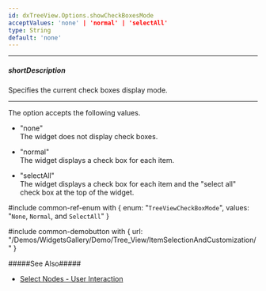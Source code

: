 ```yaml
---
id: dxTreeView.Options.showCheckBoxesMode
acceptValues: 'none' | 'normal' | 'selectAll'
type: String
default: 'none'
---
```

---
##### shortDescription
Specifies the current check boxes display mode.

---
The option accepts the following values.

- "none"  
 The widget does not display check boxes.

- "normal"  
 The widget displays a check box for each item.

- "selectAll"  
 The widget displays a check box for each item and the "select all" check box at the top of the widget.

#include common-ref-enum with {
    enum: "`TreeViewCheckBoxMode`",
    values: "`None`, `Normal`, and `SelectAll`"
}

#include common-demobutton with {
    url: "/Demos/WidgetsGallery/Demo/Tree_View/ItemSelectionAndCustomization/"
}

#####See Also#####
- [Select Nodes - User Interaction](/concepts/05%20Widgets/TreeView/25%20Select%20Nodes/05%20User%20Interaction.md '/Documentation/Guide/Widgets/TreeView/Select_Nodes/#User_Interaction')